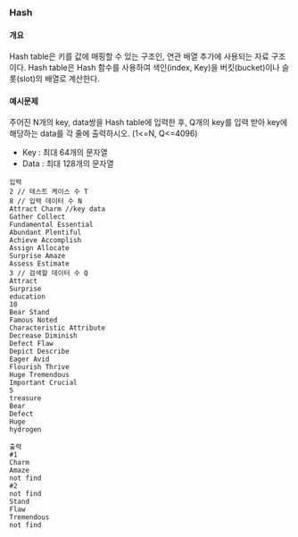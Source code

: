 ### Hash

#### 개요
Hash table은 키를 값에 매핑할 수 있는 구조인, 연관 배열 추가에 사용되는 자료 구조이다. Hash table은 Hash 함수를 사용하여 색인(index, Key)을 버킷(bucket)이나 슬롯(slot)의 배열로 계산한다.


#### 예시문제
주어진 N개의 key, data쌍을 Hash table에 입력한 후, Q개의 key를 입력 받아 key에 해당하는 data를 각 줄에 출력하시오. (1<=N, Q<=4096)
* Key : 최대 64개의 문자열
* Data : 최대 128개의 문자열

```
입력
2 // 테스트 케이스 수 T
8 // 입력 데이터 수 N
Attract Charm //key data
Gather Collect
Fundamental Essential
Abundant Plentiful
Achieve Accomplish
Assign Allocate
Surprise Amaze
Assess Estimate
3 // 검색할 데이터 수 Q
Attract
Surprise
education
10
Bear Stand
Famous Noted
Characteristic Attribute
Decrease Diminish
Defect Flaw
Depict Describe
Eager Avid
Flourish Thrive
Huge Tremendous
Important Crucial
5
treasure
Bear
Defect
Huge
hydrogen
```
```
출력
#1
Charm
Amaze
not find
#2
not find
Stand
Flaw
Tremendous
not find
```